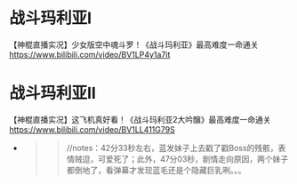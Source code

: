 
# 战斗玛利亚I

【神棍直播实况】少女版空中魂斗罗！《战斗玛利亚》最高难度一命通关 https://www.bilibili.com/video/BV1LP4y1a7it

# 战斗玛利亚II

【神棍直播实况】这飞机真好看！《战斗玛利亚2大吟醸》最高难度一命通关 https://www.bilibili.com/video/BV1LL411G79S
- >> //notes：42分33秒左右，蓝发妹子上去戳了戳Boss的残骸，表情贼逗，可爱死了；此外，47分03秒，剧情走向原因，两个妹子都倒地了，看弹幕才发现蓝毛还是个隐藏巨乳咧。。。
